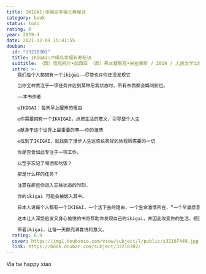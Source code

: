 ```yaml
---
title: IKIGAI:冲绳岛幸福长寿秘诀
category: book
status: todo
rating: 0
year: 2019-4
date: 2021-12-09 15:41:55
douban:
  id: "33218302"
  title: IKIGAI:冲绳岛幸福长寿秘诀
  subtitle: （西）埃克托尔•加西亚 （西）弗兰塞斯克•米拉莱斯 / 2019 / 人民文学出版社
  intro: >-
    我们每个人都拥有一个ikigai——尽管也许你还没发现它

    当你全神贯注于一项任务并达到某种忘我状态时，所有东西都会瞬间到位。

    ——本书作者

    ◎IKIGAI：每天早上醒来的理由

    ◎你需要拥有一个IKAIGAI，点燃生活的意义，引导整个人生

    ◎献身于这个世界上最重要的事——你的激情

    ◎找到了IKIGAI，就找到了漫步人生这悠长美好的旅程所需要的一切

    你是否曾如此专注于一项工作，

    以至于忘记了喝酒和吃饭？

    那是什么样的任务？

    注意在那些你进入忘我状态的时刻，

    你的ikigai 可能会被嵌入其中。

    日本人说每个人都有一个IKIGAI，一个活下去的理由，一个生命激情所在，“一个早晨愿意起床的理由”，它是你的需求、欲望、野心和满足感交汇的地方：一个完美的平衡点。有些人发现了它，有些人还在寻找。这本书讲述了冲绳岛上拥有世界上最高的长寿指数的小村庄——百岁村大宜味村的老人长寿、幸福生活的秘密。在冲绳岛，找到ikigai被认为是长寿以及幸福的秘诀。冲绳岛的居民认为所有的生命都具有价值；对他们而言，ikigai即是帮助价值聚焦的棱镜。本书的作者之一埃克托尔•加西亚曾在日本生活12年。为了写这本书，两位作者访问了居住在百岁村的100多位村民。了解他们如何吃，如何工作，如何与他人相处，探寻他们如何找到生命的激情，生活的意义。

    这本让人深受启发又身心愉悦的书将帮助你发现自己的ikigai，并因此改变你的生活。把压力和焦虑抛在脑后，专注于寻找生活的意义，培养与朋友的感情，追逐你的激情。

    带着ikigai，让每一天都充满喜悦和意义。
  rating: 6.9
  cover: https://img1.doubanio.com/view/subject/l/public/s32107449.jpg
  link: https://book.douban.com/subject/33218302/
---
```


Via tw happy xiao 
